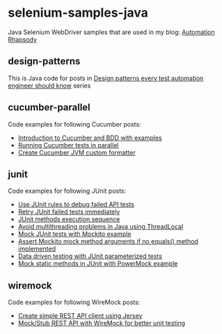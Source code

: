 # selenium-samples-java #

Java Selenium WebDriver samples that are used in my blog: <a href="http://automationrhapsody.com/">Automation Rhapsody</a>

## design-patterns ##

This is Java code for posts in <a href="http://automationrhapsody.com/design-patterns-every-test-automation-engineer-should-know/">Design patterns every test automation engineer should know</a> series

## cucumber-parallel ##

Code examples for following Cucumber posts:
 * <a href="http://automationrhapsody.com/introduction-to-cucumber-and-bdd-with-examples/">Introduction to Cucumber and BDD with examples</a>
 * <a href="http://automationrhapsody.com/running-cucumber-tests-in-parallel/">Running Cucumber tests in parallel</a>
 * <a href="http://automationrhapsody.com/create-cucumber-jvm-custom-formatter/">Create Cucumber JVM custom formatter</a>

## junit ##

Code examples for following JUnit posts:
 * <a href="http://automationrhapsody.com/use-junit-rules-debug-failed-api-tests/">Use JUnit rules to debug failed API tests</a>
 * <a href="http://automationrhapsody.com/retry-junit-failed-tests-immediatelly/">Retry JUnit failed tests immediately</a>
 * <a href="http://automationrhapsody.com/junit-methods-execution-sequence/">JUnit methods execution sequence</a>
 * <a href="http://automationrhapsody.com/avoid-multithreading-problems-java-using-threadlocal/">Avoid multithreading problems in Java using ThreadLocal</a>
 * <a href="http://automationrhapsody.com/mock-junit-tests-mockito-example/">Mock JUnit tests with Mockito example</a>
 * <a href="http://automationrhapsody.com/assert-mockito-mock-method-arguments-no-equals-method-implemented/">Assert Mockito mock method arguments if no equals() method implemented</a>
 * <a href="http://automationrhapsody.com/data-driven-testing-junit-parameterized-tests/">Data driven testing with JUnit parameterized tests</a>
 * <a href="http://automationrhapsody.com/mock-static-methods-junit-powermock-example/">Mock static methods in JUnit with PowerMock example</a>

## wiremock ##

Code examples for following WireMock posts:
 * <a href="http://automationrhapsody.com/create-simple-rest-api-client-using-jersey/">Create simple REST API client using Jersey</a>
 * <a href="http://automationrhapsody.com/use-junit-rules-debug-failed-api-tests/">Mock/Stub REST API with WireMock for better unit testing</a>